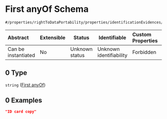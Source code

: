 # First anyOf Schema

```txt
#/properties/rightToDataPortability/properties/identificationEvidences/items/anyOf/0#/properties/rightToDataPortability/properties/identificationEvidences/items/anyOf/0
```




| Abstract            | Extensible | Status         | Identifiable            | Custom Properties | Additional Properties | Access Restrictions | Defined In                                                           |
| :------------------ | ---------- | -------------- | ----------------------- | :---------------- | --------------------- | ------------------- | -------------------------------------------------------------------- |
| Can be instantiated | No         | Unknown status | Unknown identifiability | Forbidden         | Allowed               | none                | [tilt-schema.json\*](../out/tilt-schema.json "open original schema") |

## 0 Type

`string` ([First anyOf](tilt-schema-properties-righttodataportability-properties-identificationevidences-items-anyof-first-anyof.md))

## 0 Examples

```json
"ID card copy"
```

